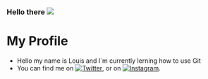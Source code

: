 ### Hello there <img src="waving_hand">
 

# My Profile
 * Hello my name is Louis and I`m currently lerning how to use Git
 * You can find me on [![Twitter][1.2]][1], or on [![Instagram][2.2]][2].



[1.2]: http://i.imgur.com/wWzX9uB.png 
[2.2]: <https://upload.wikimedia.org/wikipedia/commons/2/27/CIS-A2K_Instagram_Icon_%28Black%29.svg>

[1]: https://twitter.com/Louis71128600
[2]: https://www.instagram.com/bns.louis



